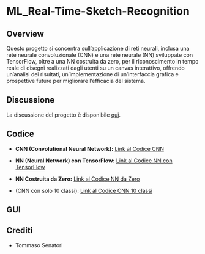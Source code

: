 # ML_Real-Time-Sketch-Recognition

## Overview
Questo progetto si concentra sull’applicazione di reti
neurali, inclusa una rete neurale convoluzionale (CNN)
e una rete neurale (NN) sviluppate con TensorFlow,
oltre a una NN costruita da zero, per il riconoscimento
in tempo reale di disegni realizzati dagli utenti
su un canvas interattivo, offrendo un’analisi dei
risultati, un’implementazione di un’interfaccia grafica e
prospettive future per migliorare l’efficacia del sistema.
## Discussione
La discussione del progetto è disponibile [qui]().
## Codice
- **CNN (Convolutional Neural Network):**
  [Link al Codice CNN](QuickDraw_CNN20.ipynb)

- **NN (Neural Network) con TensorFlow:**
  [Link al Codice NN con TensorFlow](QuickDraw_NN20.ipynb)

- **NN Costruita da Zero:**
  [Link al Codice NN da Zero](QuickDraw_20da0.ipynb)

- (CNN con solo 10 classi):
  [Link al Codice CNN 10 classi](QuickDraw_CNN10.ipynb)
  
## GUI
## Crediti
- Tommaso Senatori

